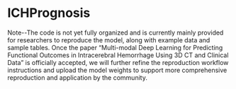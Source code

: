 # ICHPrognosis
Note--The code is not yet fully organized and is currently mainly provided for researchers to reproduce the model, along with example data and sample tables. Once the paper “Multi-modal Deep Learning for Predicting Functional Outcomes in Intracerebral Hemorrhage Using 3D CT and Clinical Data” is officially accepted, we will further refine the reproduction workflow instructions and upload the model weights to support more comprehensive reproduction and application by the community.



